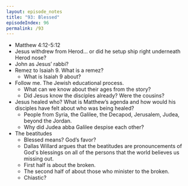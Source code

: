 ```yaml
---
layout: episode_notes
title: "93: Blessed"
episodeIndex: 96
permalink: /93
---
```


- Matthew 4:12-5:12
- Jesus withdrew from Herod… or did he setup ship right underneath Herod nose?
- John as Jesus’ rabbi?
- Remez to Isaiah 9. What is a remez?
  - What is Isaiah 9 about? 
- Follow me. The Jewish educational process. 
  - What can we know about their ages from the story?
  - Did Jesus know the disciples already? Were the cousins?
- Jesus healed who? What is Matthew’s agenda and how would his disciples have felt about who was being healed?
  - People from Syria, the Galilee, the Decapod, Jerusalem, Judea, beyond the Jordan. 
  - Why did Judea abba Galilee  despise each other?
- The beatitudes
  - Blessed means? God’s favor?
  - Dallas Willard argues that the beatitudes are pronouncements of God's blessings on all of the persons that the world believes us missing out. 
  - First half is about the broken. 
  - The second half of about those who minister to the broken. 
  - Chiastic?
